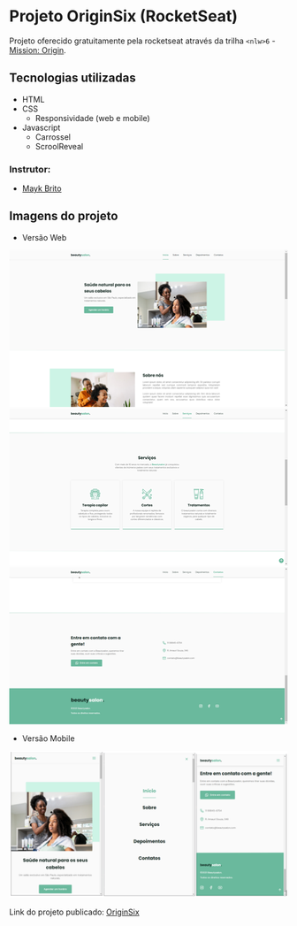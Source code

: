 # Projeto OriginSix (RocketSeat)

Projeto oferecido gratuitamente pela rocketseat através da trilha `<nlw>6` - [Mission: Origin](https://app.rocketseat.com.br/node/mission-origin).

## Tecnologias utilizadas

- HTML
- CSS
  - Responsividade (web e mobile)
- Javascript
  - Carrossel
  - ScroolReveal

### Instrutor:

- [Mayk Brito](https://github.com/maykbrito)

## Imagens do projeto

- Versão Web

![versão web](img/web1.png) ![versão web](img/web2.png) ![versão web](img/web3.png)

- Versão Mobile

![versão mobile](img/mobile.png)

Link do projeto publicado: [OriginSix](https://arnongp.github.io/originSix/#home)
